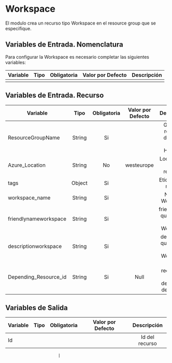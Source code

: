 # Workspace
El modulo crea un recurso tipo Workspace en el resource group  que se especifique.

## Variables de Entrada. Nomenclatura
Para configurar la Workspace es necesario completar las siguientes variables:

|Variable           |Tipo   |Obligatoria    |Valor por Defecto  |Descripción                                                    |
|-------------------|:-----:|:-------------:|:-----------------:|:-------------------------------------------------------------:|
                                  |

## Variables de Entrada. Recurso

|Variable                       |Tipo   |Obligatoria    |Valor por Defecto  |Descripción                                                    |
|----------------------         |:-----:|:-------------:|:-----------------:|:-------------------------------------------------------------:|
|ResourceGroupName              |String |Si             |                   |Grupo de recursos donde se crea el Hostpool                    |
|Azure_Location                 |String |No             |westeurope         |Localización de los recursos.                                  |
|tags                           |Object |Si             |                   |Etiquetas del recurso                                          |
|workspace_name		            |String |Si             |                   |Name of Workspace                                              |    
|friendlynameworkspace          |String |Si             |                   |friendlyname que se dara al Workspace                          |
|descriptionworkspace           |String |Si             |                   |descripción que se dara al Workspace                           |
|Depending_Resource_id          |String |Si             |Null               |Id del recurso del que depende el despliegue                   |



## Variables de Salida

|Variable              |Tipo   |Obligatoria    |Valor por Defecto  |Descripción                                                    |
|----------------------|:-----:|:-------------:|:-----------------:|:-------------------------------------------------------------:|
|Id                    |       |               |                   |Id del recurso                                                 |
                          
                           |

